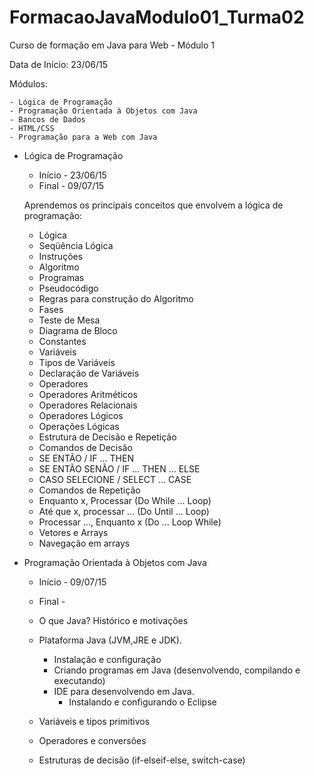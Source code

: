 ﻿# FormacaoJavaModulo01_Turma02

Curso de formação em Java para Web - Módulo 1

Data de Início: 23/06/15

Módulos:

	- Lógica de Programação
	- Programação Orientada à Objetos com Java
	- Bancos de Dados
	- HTML/CSS
	- Programação para a Web com Java
	
+ Lógica de Programação

	- Início - 23/06/15 
	- Final -  09/07/15
	
	Aprendemos os principais conceitos que envolvem a lógica de programação:
	- Lógica
	- Seqüência Lógica
	- Instruções
	- Algoritmo
	- Programas
	- Pseudocódigo
	- Regras para construção do Algoritmo
	- Fases
	- Teste de Mesa
	- Diagrama de Bloco
	- Constantes
	- Variáveis
	- Tipos de Variáveis
	- Declaração de Variáveis
	- Operadores
	- Operadores Aritméticos
	- Operadores Relacionais
	- Operadores Lógicos
	- Operações Lógicas
	- Estrutura de Decisão e Repetição
	- Comandos de Decisão
	- SE ENTÃO / IF ... THEN
	- SE ENTÃO SENÃO / IF ... THEN ... ELSE
	- CASO SELECIONE / SELECT ... CASE
	- Comandos de Repetição
	- Enquanto x, Processar (Do While ... Loop)
	- Até que x, processar ... (Do Until ... Loop)
	- Processar ..., Enquanto x (Do ... Loop While)
	- Vetores e Arrays
	- Navegação em arrays
	
	
+ Programação Orientada à Objetos com Java
	- Início - 09/07/15
	- Final  -
	
	- O que Java? Histórico e motivações
	- Plataforma Java (JVM,JRE e JDK). 
		- Instalação e configuração
		- Criando programas em Java (desenvolvendo, compilando e executando)
		- IDE para desenvolvendo em Java.
			- Instalando e configurando o Eclipse
	- Variáveis e tipos primitivos
	- Operadores e conversões
	- Estruturas de decisão (if-elseif-else, switch-case)
